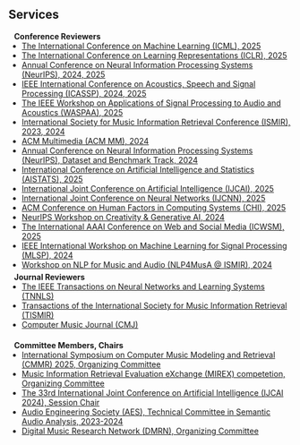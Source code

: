 ## Services

<h4 style="margin:0 10px 0;">Conference Reviewers</h4>

<ul style="margin:0 0 5px;">
  <li><a href="https://icml.cc/"><autocolor>The International Conference on Machine Learning (ICML), 2025</autocolor></a></li>
  <li><a href="https://iclr.cc/"><autocolor>The International Conference on Learning Representations (ICLR), 2025</autocolor></a></li>
  <li><a href="https://neurips.cc/"><autocolor>Annual Conference on Neural Information Processing Systems (NeurIPS), 2024, 2025</autocolor></a></li>
  <li><a href="https://2025.ieeeicassp.org/"><autocolor>IEEE International Conference on Acoustics, Speech and Signal Processing (ICASSP), 2024, 2025</autocolor></a></li>
  <li><a href="https://waspaa.com"><autocolor>The IEEE Workshop on Applications of Signal Processing to Audio and Acoustics (WASPAA), 2025</autocolor></a></li>
  <li><a href="https://ismir2024.ismir.net/"><autocolor>International Society for Music Information Retrieval Conference (ISMIR), 2023, 2024</autocolor></a></li>
  <li><a href="https://2024.acmmm.org/"><autocolor>ACM Multimedia (ACM MM), 2024</autocolor></a></li>
  <li><a href="https://neurips.cc/"><autocolor>Annual Conference on Neural Information Processing Systems (NeurIPS), Dataset and Benchmark Track, 2024</autocolor></a></li>
  <li><a href="https://aistats.org/aistats2025/"><autocolor>International Conference on Artificial Intelligence and Statistics (AISTATS), 2025</autocolor></a></li>
  <li><a href="https://2025.ijcai.org/"><autocolor>International Joint Conference on Artificial Intelligence (IJCAI), 2025</autocolor></a></li>
  <li><a href="https://2025.ijcnn.org/"><autocolor>International Joint Conference on Neural Networks (IJCNN), 2025</autocolor></a></li>
  <li><a href="https://chi2025.acm.org/"><autocolor>ACM Conference on Human Factors in Computing Systems (CHI), 2025</autocolor></a></li>  
  <li><a href="https://creativity-ai.github.io/"><autocolor>NeurIPS Workshop on Creativity & Generative AI, 2024</autocolor></a></li>
  <li><a href="https://www.icwsm.org/2025/index.html"><autocolor>The International AAAI Conference on Web and Social Media (ICWSM), 2025</autocolor></a></li>
  <li><a href="https://2024.ieeemlsp.org/"><autocolor>IEEE International Workshop on Machine Learning for Signal Processing (MLSP), 2024</autocolor></a></li>
  <li><a href="https://ismir2024.ismir.net/"><autocolor>Workshop on NLP for Music and Audio (NLP4MusA @ ISMIR), 2024</autocolor></a></li>
</ul>

<h4 style="margin:0 10px 0;">Journal Reviewers</h4>

<ul style="margin:0 0 20px;">
  <li><a href="https://cis.ieee.org/publications/t-neural-networks-and-learning-systems"><autocolor>The IEEE Transactions on Neural Networks and Learning Systems (TNNLS)</autocolor></a></li>
  <li><a href="https://transactions.ismir.net/"><autocolor>Transactions of the International Society for Music Information Retrieval (TISMIR)</autocolor></a></li>
  <li><a href="http://www.computermusicjournal.org/"><autocolor>Computer Music Journal (CMJ)</autocolor></a></li>
</ul>

<h4 style="margin:0 10px 0;">Committee Members, Chairs</h4>

<ul style="margin:0 0 20px;">
  <li><a href="https://aro.org/event/17th-international-symposium-on-computer-music-multidisciplinary-research-cmmr-2025/"><autocolor>International Symposium on Computer Music Modeling and Retrieval (CMMR) 2025, Organizing Committee</autocolor></a></li>
  <li><a href="https://www.music-ir.org/mirex/wiki/2024:Main_Page"><autocolor> Music Information Retrieval Evaluation eXchange (MIREX) competetion, Organizing Committee</autocolor></a></li>
  <li><a href="https://ijcai24.org/"><autocolor> The 33rd International Joint
Conference on Artificial Intelligence (IJCAI 2024), Session Chair</autocolor></a></li>
  <li><a href="https://www.aes.org/technical/saa/"><autocolor>Audio Engineering Society (AES), Technical Committee in Semantic Audio Analysis, 2023-2024</autocolor></a></li>
  <li><a href="https://www.qmul.ac.uk/dmrn/"><autocolor>Digital Music Research Network (DMRN), Organizing Committee</autocolor></a></li>
</ul>
